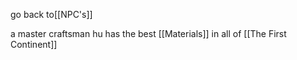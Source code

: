 go back to[[NPC's]]

a master craftsman hu has the best [[Materials]] in all of [[The First Continent]]